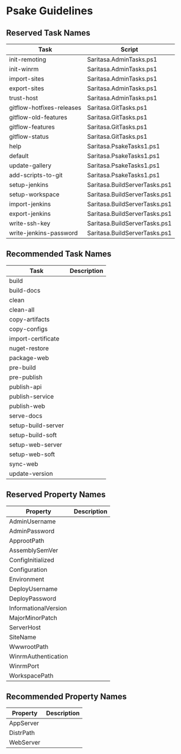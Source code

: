 # Psake Guidelines

## Reserved Task Names

| Task                      | Script                        |
|---------------------------|-------------------------------|
| init-remoting             | Saritasa.AdminTasks.ps1       |
| init-winrm                | Saritasa.AdminTasks.ps1       |
| import-sites              | Saritasa.AdminTasks.ps1       |
| export-sites              | Saritasa.AdminTasks.ps1       |
| trust-host                | Saritasa.AdminTasks.ps1       |
| gitflow-hotfixes-releases | Saritasa.GitTasks.ps1         |
| gitflow-old-features      | Saritasa.GitTasks.ps1         |
| gitflow-features          | Saritasa.GitTasks.ps1         |
| gitflow-status            | Saritasa.GitTasks.ps1         |
| help                      | Saritasa.PsakeTasks1.ps1      |
| default                   | Saritasa.PsakeTasks1.ps1      |
| update-gallery            | Saritasa.PsakeTasks1.ps1      |
| add-scripts-to-git        | Saritasa.PsakeTasks1.ps1      |
| setup-jenkins             | Saritasa.BuildServerTasks.ps1 |
| setup-workspace           | Saritasa.BuildServerTasks.ps1 |
| import-jenkins            | Saritasa.BuildServerTasks.ps1 |
| export-jenkins            | Saritasa.BuildServerTasks.ps1 |
| write-ssh-key             | Saritasa.BuildServerTasks.ps1 |
| write-jenkins-password    | Saritasa.BuildServerTasks.ps1 |

## Recommended Task Names

| Task                | Description    |
|---------------------|----------------|
| build               |                |
| build-docs          |                |
| clean               |                |
| clean-all           |                |
| copy-artifacts      |                |
| copy-configs        |                |
| import-certificate  |                |
| nuget-restore       |                |
| package-web         |                |
| pre-build           |                |
| pre-publish         |                |
| publish-api         |                |
| publish-service     |                |
| publish-web         |                |
| serve-docs          |                |
| setup-build-server  |                |
| setup-build-soft    |                |
| setup-web-server    |                |
| setup-web-soft      |                |
| sync-web            |                |
| update-version      |                |

## Reserved Property Names

| Property             | Description    |
|----------------------|----------------|
| AdminUsername        |                |
| AdminPassword        |                |
| ApprootPath          |                |
| AssemblySemVer       |                |
| ConfigInitialized    |                |
| Configuration        |                |
| Environment          |                |
| DeployUsername       |                |
| DeployPassword       |                |
| InformationalVersion |                |
| MajorMinorPatch      |                |
| ServerHost           |                |
| SiteName             |                |
| WwwrootPath          |                |
| WinrmAuthentication  |                |
| WinrmPort            |                |
| WorkspacePath        |                |

## Recommended Property Names

| Property             | Description    |
|----------------------|----------------|
| AppServer            |                |
| DistrPath            |                |
| WebServer            |                |
